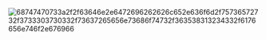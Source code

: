 ![68747470733a2f2f63646e2e6472696262626c652e636f6d2f75736572732f3733303730332f73637265656e73686f74732f363538313234332f6176656e746f2e676966](https://github.com/MUHAMMEDMINHAJP/MUHAMMEDMINHAJP-/assets/116252656/3b560a87-de27-4cd1-a922-21b1d35301d0)
